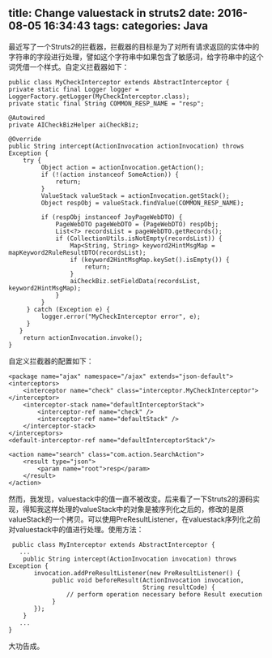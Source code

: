 title: Change valuestack in struts2
date: 2016-08-05 16:34:43
tags:
categories: Java
---

最近写了一个Struts2的拦截器，拦截器的目标是为了对所有请求返回的实体中的字符串的字段进行处理，譬如这个字符串中如果包含了敏感词，给字符串中的这个词凭借一个样式。自定义拦截器如下：
<!--more-->

	public class MyCheckInterceptor extends AbstractInterceptor {
    private static final Logger logger = LoggerFactory.getLogger(MyCheckInterceptor.class);
    private static final String COMMON_RESP_NAME = "resp";

    @Autowired
    private AICheckBizHelper aiCheckBiz;

    @Override
    public String intercept(ActionInvocation actionInvocation) throws Exception {
        try {
             Object action = actionInvocation.getAction();
             if (!(action instanceof SomeAction)) {
                 return;
             }
             ValueStack valueStack = actionInvocation.getStack();
             Object respObj = valueStack.findValue(COMMON_RESP_NAME);

             if (respObj instanceof JoyPageWebDTO) {
                 PageWebDTO pageWebDTO = (PageWebDTO) respObj;
                 List<?> recordsList = pageWebDTO.getRecords();
                 if (CollectionUtils.isNotEmpty(recordsList)) {
                     Map<String, String> keyword2HintMsgMap = mapKeyword2RuleResultDTO(recordsList);
                     if (keyword2HintMsgMap.keySet().isEmpty()) {
                         return;
                     }
                     aiCheckBiz.setFieldData(recordsList, keyword2HintMsgMap);
                 }
             }
         } catch (Exception e) {
             logger.error("MyCheckInterceptor error", e);
         }
       }
        return actionInvocation.invoke();
    }

自定义拦截器的配置如下：
	
	<package name="ajax" namespace="/ajax" extends="json-default">
    <interceptors>
        <interceptor name="check" class="interceptor.MyCheckInterceptor"></interceptor>
        <interceptor-stack name="defaultInterceptorStack">
            <interceptor-ref name="check" />
            <interceptor-ref name="defaultStack" />
        </interceptor-stack>
    </interceptors>
    <default-interceptor-ref name="defaultInterceptorStack"/>

    <action name="search" class="com.action.SearchAction">
        <result type="json">
            <param name="root">resp</param>
        </result>
    </action>
 </package>

 然而，我发现，valuestack中的值一直不被改变。后来看了一下Struts2的源码实现，得知我这样处理的valueStack中的对象是被序列化之后的，修改的是原valueStack的一个拷贝。可以使用PreResultListener，在valuestack序列化之前对valuestack中的值进行处理。使用方法：

	 public class MyInterceptor extends AbstractInterceptor {
	   ...
	    public String intercept(ActionInvocation invocation) throws Exception {
	       invocation.addPreResultListener(new PreResultListener() {
	            public void beforeResult(ActionInvocation invocation, 
	                                     String resultCode) {
	                // perform operation necessary before Result execution
	            }
	       });
	    }
	   ...
	}

大功告成。





